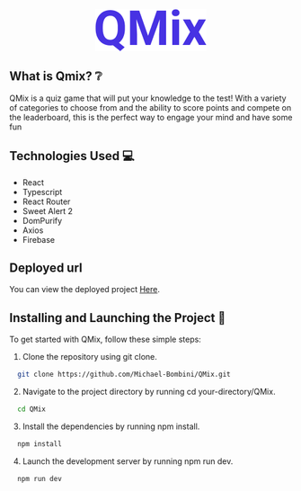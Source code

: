 <p align="center">
  <img src="./logo.png" />
</p>

## What is Qmix? ❔

QMix is a quiz game that will put your knowledge to the test! With a variety of categories to choose from and the ability to score points and compete on the leaderboard, this is the perfect way to engage your mind and have some fun

## Technologies Used 💻

- React
- Typescript
- React Router
- Sweet Alert 2
- DomPurify
- Axios
- Firebase

## Deployed url

You can view the deployed project [Here](https://qmix.vercel.app/).

## Installing and Launching the Project 🚀

To get started with QMix, follow these simple steps:

1. Clone the repository using git clone.

```bash
  git clone https://github.com/Michael-Bombini/QMix.git
```

2. Navigate to the project directory by running cd your-directory/QMix.

```bash
  cd QMix
```

3. Install the dependencies by running npm install.

```bash
  npm install
```

4. Launch the development server by running npm run dev.

```bash
  npm run dev
```
